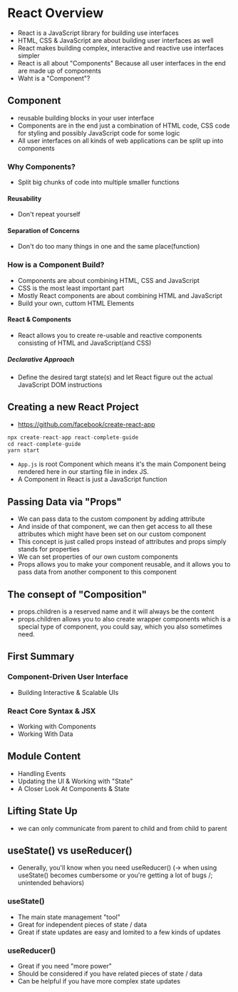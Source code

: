 # React Overview
- React is a JavaScript library for building use interfaces
- HTML, CSS & JavaScript are about building user interfaces as well
- React makes building complex, interactive and reactive use interfaces simpler
- React is all about "Components" Because all user interfaces in the end are made up of components
- Waht is a "Component"?

## Component
- reusable building blocks in your user interface
- Components are in the end just a combination of HTML code, CSS code for styling and possibly JavaScript code for some logic
- All user interfaces on all kinds of web applications can be split up into components

### Why Components?
- Split big chunks of code into multiple smaller functions
#### Reusability
- Don't repeat yourself
#### Separation of Concerns
- Don't do too many things in one and the same place(function)

### How is a Component Build?
- Components are about combining HTML, CSS and JavaScript
- CSS is the most least important part
- Mostly React components are about combining HTML and JavaScript
- Build your own, cuttom HTML Elements
#### React & Components
- React allows you to create re-usable and reactive components consisting of HTML and JavaScript(and CSS)
##### Declarative Approach
- Define the desired targt state(s) and let React figure out the actual JavaScript DOM instructions

## Creating a new React Project
- https://github.com/facebook/create-react-app
```js
npx create-react-app react-complete-guide
cd react-complete-guide
yarn start
```
- `App.js` is root Component which means it's the main Component being rendered here in our starting file in index JS.
- A Component in React is just a JavaScript function

## Passing Data via "Props"
- We can pass data to the custom component by adding attribute
- And inside of that component, we can then get access to all these attributes which might have been set on our custom component
- This concept is just called props instead of attributes and props simply stands for properties
- We can set properties of our own custom components
- Props allows you to make your component reusable, and it allows you to pass data from another component to this component

## The consept of "Composition"
- props.children is a reserved name and it will always be the content
- props.children allows you to also create wrapper components which is a special type of component, you could say, which you also sometimes need.

## First Summary
### Component-Driven User Interface
- Building Interactive & Scalable UIs
### React Core Syntax & JSX
- Working with Components
- Working With Data

## Module Content
- Handling Events
- Updating the UI & Working with "State"
- A Closer Look At Components & State

## Lifting State Up
- we can only communicate from parent to child and from child to parent

## useState() vs useReducer()
- Generally, you'll know when you need useReducer() (-> when using useState() becomes cumbersome or you're getting a lot of bugs /; unintended behaviors)

### useState()
- The main state management "tool"
- Great for independent pieces of state / data
- Great if state updates are easy and lomited to a few kinds of updates

### useReducer()
- Great if you need "more power"
- Should be considered if you have related pieces of state / data
- Can be helpful if you have more complex state updates